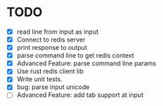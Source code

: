 # TODO

- [x] read line from input as input
- [x] Connect to redis server
- [x] print response to output
- [x] parse command line to get redis context
- [x] Advanced Feature: parse command line params
- [x] Use rust redis client lib
- [x] Write unit tests.
- [x] bug: parse input unicode
- [ ] Advanced Feature: add tab support at input
